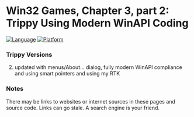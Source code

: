 # Win32 Games, Chapter 3, part 2: Trippy Using Modern WinAPI Coding
[![Language](https://img.shields.io/badge/Language%20-C++-blue.svg)](https://github.com/GeorgePimpleton/Win32-games/)
[![Platform](https://img.shields.io/badge/Platform%20-Win32-blue.svg)](https://github.com/GeorgePimpleton/Win32-games/)

### Trippy Versions
2. updated with menus/About... dialog, fully modern WinAPI compliance and using smart pointers and using my RTK

### Notes
There may be links to websites or internet sources in these pages and source code. Links can go stale. A search engine is your friend.
